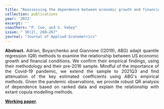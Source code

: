 ```yaml
---
title: "Reassessing the dependence between economic growth and financial conditions since 1973. [doi](https://doi.org/10.1002/jae.2937)"
collection: publications
year: '2022' 
excerpt: ''
coauthors: "P. Coe, and S. Vahey"
issue: " 38(2), 260–267"
journal: "Journal of Applied Econometrics"
---
```

<p align="justify"> <b>Abstract.</b> Adrian, Boyarchenko and Giannone ((2019), ABG) adapt quantile regression (QR) methods to examine the relationship between US economic growth and financial conditions. We confirm their empirical findings, using their methodology and their pre-2016 sample. Mindful of the importance of the Covid-19 pandemic, we extend the sample to 2021Q3 and find attenuation of the key estimated coefficients using ABG's empirical methods. Given the pandemic observations, we provide robust QR analysis of dependence based on ranked data and explain the relationship with extant copula modelling methods.
</p>

[**Working paper**](https://papers.ssrn.com/sol3/papers.cfm?abstract_id=4077424).


